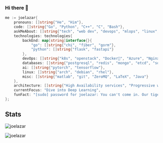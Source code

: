 ### Hi there 👋

```go
me := joelazar{
    pronouns: []string{"He", "Him"},
    code: []string{"Go", "Python", "C++", "C", "Bash"},
    askMeAbout: []string{"tech", "web dev", "devops", "mlops", "linux", "networking", "app dev"},
    technologies: technologies{
        backEnd: map[string]interface{}{
            "go": []string{"chi", "fiber", "gorm"},
            "python": []string{"flask", "fastapi"}
        },
        devOps: []string{"k8s", "openstack", "Docker🐳", "Azure", "Nginx", "GitlabCI"},
        databases: []string{"postgresql", "redis", "mongo", "etcd", "sqlite"},
        ai: []string{"pytorch", "tensorflow"},
        linux: []string{"arch", "debian", "rhel"},
        misc: []string{"matlab", "git", "ZeroMQ", "LaTeX", "Java"}
    },
    architecture: []string{"High Availability services", "Progressive web applications", "KISS"},
    currentFocus: "Dive into Deep Learning",
    funFact: "[sudo] password for joelazar: You can't come in. Our tiger has got flu"
};
```

## Stats
<p><img src="https://github-readme-stats.vercel.app/api?username=joelazar&show_icons=true&theme=dracula" alt="joelazar" /></p>

<p><img src="https://github-readme-stats.vercel.app/api/top-langs/?username=joelazar&layout=compact&show_icons=true&theme=dracula" alt="joelazar" /></p>
